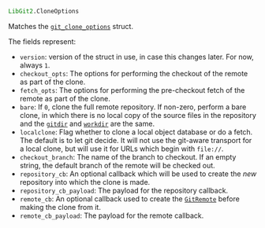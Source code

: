 ```julia
LibGit2.CloneOptions
```

Matches the [`git_clone_options`](https://libgit2.org/libgit2/#HEAD/type/git_clone_options) struct.

The fields represent:

  * `version`: version of the struct in use, in case this changes later. For now, always `1`.
  * `checkout_opts`: The options for performing the checkout of the remote as part of the clone.
  * `fetch_opts`: The options for performing the pre-checkout fetch of the remote as part of the clone.
  * `bare`: If `0`, clone the full remote repository. If non-zero, perform a bare clone, in which  there is no local copy of the source files in the repository and the [`gitdir`](@ref) and [`workdir`](@ref)  are the same.
  * `localclone`: Flag whether to clone a local object database or do a fetch. The default is to let git decide.  It will not use the git-aware transport for a local clone, but will use it for URLs which begin with `file://`.
  * `checkout_branch`: The name of the branch to checkout. If an empty string, the default branch of the  remote will be checked out.
  * `repository_cb`: An optional callback which will be used to create the *new* repository into which  the clone is made.
  * `repository_cb_payload`: The payload for the repository callback.
  * `remote_cb`: An optional callback used to create the [`GitRemote`](@ref) before making the clone from it.
  * `remote_cb_payload`: The payload for the remote callback.
